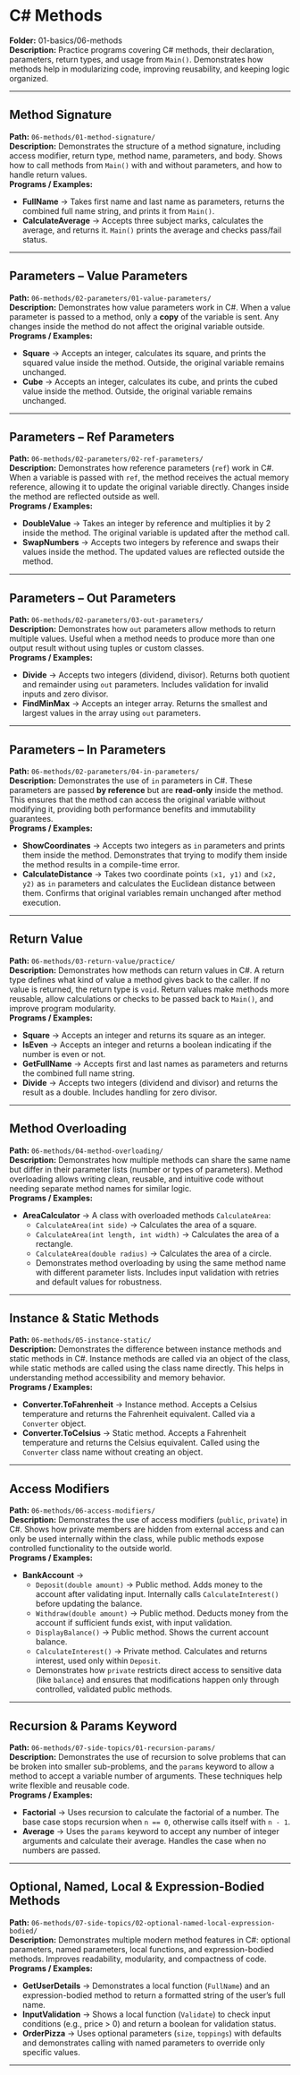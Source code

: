 # C# Methods  
**Folder:** 01-basics/06-methods  
**Description:** Practice programs covering C# methods, their declaration, parameters, return types, and usage from `Main()`. Demonstrates how methods help in modularizing code, improving reusability, and keeping logic organized.  

---

## Method Signature  
**Path:** `06-methods/01-method-signature/`  
**Description:** Demonstrates the structure of a method signature, including access modifier, return type, method name, parameters, and body. Shows how to call methods from `Main()` with and without parameters, and how to handle return values.  
**Programs / Examples:**  
- **FullName** → Takes first name and last name as parameters, returns the combined full name string, and prints it from `Main()`.  
- **CalculateAverage** → Accepts three subject marks, calculates the average, and returns it. `Main()` prints the average and checks pass/fail status.  

---

## Parameters – Value Parameters  
**Path:** `06-methods/02-parameters/01-value-parameters/`  
**Description:** Demonstrates how value parameters work in C#. When a value parameter is passed to a method, only a **copy** of the variable is sent. Any changes inside the method do not affect the original variable outside.  
**Programs / Examples:**  
- **Square** → Accepts an integer, calculates its square, and prints the squared value inside the method. Outside, the original variable remains unchanged.  
- **Cube** → Accepts an integer, calculates its cube, and prints the cubed value inside the method. Outside, the original variable remains unchanged.  

---

## Parameters – Ref Parameters  
**Path:** `06-methods/02-parameters/02-ref-parameters/`  
**Description:** Demonstrates how reference parameters (`ref`) work in C#. When a variable is passed with `ref`, the method receives the actual memory reference, allowing it to update the original variable directly. Changes inside the method are reflected outside as well.  
**Programs / Examples:**  
- **DoubleValue** → Takes an integer by reference and multiplies it by 2 inside the method. The original variable is updated after the method call.  
- **SwapNumbers** → Accepts two integers by reference and swaps their values inside the method. The updated values are reflected outside the method.  

---

## Parameters – Out Parameters  
**Path:** `06-methods/02-parameters/03-out-parameters/`  
**Description:** Demonstrates how `out` parameters allow methods to return multiple values. Useful when a method needs to produce more than one output result without using tuples or custom classes.  
**Programs / Examples:**  
- **Divide** → Accepts two integers (dividend, divisor). Returns both quotient and remainder using `out` parameters. Includes validation for invalid inputs and zero divisor.  
- **FindMinMax** → Accepts an integer array. Returns the smallest and largest values in the array using `out` parameters.  

---

## Parameters – In Parameters  
**Path:** `06-methods/02-parameters/04-in-parameters/`  
**Description:** Demonstrates the use of `in` parameters in C#. These parameters are passed **by reference** but are **read-only** inside the method. This ensures that the method can access the original variable without modifying it, providing both performance benefits and immutability guarantees.  
**Programs / Examples:**  
- **ShowCoordinates** → Accepts two integers as `in` parameters and prints them inside the method. Demonstrates that trying to modify them inside the method results in a compile-time error.  
- **CalculateDistance** → Takes two coordinate points `(x1, y1)` and `(x2, y2)` as `in` parameters and calculates the Euclidean distance between them. Confirms that original variables remain unchanged after method execution.  

---

## Return Value  
**Path:** `06-methods/03-return-value/practice/`  
**Description:** Demonstrates how methods can return values in C#. A return type defines what kind of value a method gives back to the caller. If no value is returned, the return type is `void`. Return values make methods more reusable, allow calculations or checks to be passed back to `Main()`, and improve program modularity.  
**Programs / Examples:**  
- **Square** → Accepts an integer and returns its square as an integer.  
- **IsEven** → Accepts an integer and returns a boolean indicating if the number is even or not.  
- **GetFullName** → Accepts first and last names as parameters and returns the combined full name string.  
- **Divide** → Accepts two integers (dividend and divisor) and returns the result as a double. Includes handling for zero divisor.  


---

## Method Overloading  
**Path:** `06-methods/04-method-overloading/`  
**Description:** Demonstrates how multiple methods can share the same name but differ in their parameter lists (number or types of parameters). Method overloading allows writing clean, reusable, and intuitive code without needing separate method names for similar logic.  
**Programs / Examples:**  
- **AreaCalculator** → A class with overloaded methods `CalculateArea`:  
  - `CalculateArea(int side)` → Calculates the area of a square.  
  - `CalculateArea(int length, int width)` → Calculates the area of a rectangle.  
  - `CalculateArea(double radius)` → Calculates the area of a circle.  
  - Demonstrates method overloading by using the same method name with different parameter lists. Includes input validation with retries and default values for robustness.

---

## Instance & Static Methods  
**Path:** `06-methods/05-instance-static/`  
**Description:** Demonstrates the difference between instance methods and static methods in C#. Instance methods are called via an object of the class, while static methods are called using the class name directly. This helps in understanding method accessibility and memory behavior.  
**Programs / Examples:**  
- **Converter.ToFahrenheit** → Instance method. Accepts a Celsius temperature and returns the Fahrenheit equivalent. Called via a `Converter` object.  
- **Converter.ToCelsius** → Static method. Accepts a Fahrenheit temperature and returns the Celsius equivalent. Called using the `Converter` class name without creating an object.  

---

## Access Modifiers  
**Path:** `06-methods/06-access-modifiers/`  
**Description:** Demonstrates the use of access modifiers (`public`, `private`) in C#. Shows how private members are hidden from external access and can only be used internally within the class, while public methods expose controlled functionality to the outside world.  
**Programs / Examples:**  
- **BankAccount** →  
  - `Deposit(double amount)` → Public method. Adds money to the account after validating input. Internally calls `CalculateInterest()` before updating the balance.  
  - `Withdraw(double amount)` → Public method. Deducts money from the account if sufficient funds exist, with input validation.  
  - `DisplayBalance()` → Public method. Shows the current account balance.  
  - `CalculateInterest()` → Private method. Calculates and returns interest, used only within `Deposit`.  
  - Demonstrates how `private` restricts direct access to sensitive data (like `balance`) and ensures that modifications happen only through controlled, validated public methods.  

---

## Recursion & Params Keyword  
**Path:** `06-methods/07-side-topics/01-recursion-params/`  
**Description:** Demonstrates the use of recursion to solve problems that can be broken into smaller sub-problems, and the `params` keyword to allow a method to accept a variable number of arguments. These techniques help write flexible and reusable code.  
**Programs / Examples:**  
- **Factorial** → Uses recursion to calculate the factorial of a number. The base case stops recursion when `n == 0`, otherwise calls itself with `n - 1`.  
- **Average** → Uses the `params` keyword to accept any number of integer arguments and calculate their average. Handles the case when no numbers are passed.  

---

## Optional, Named, Local & Expression-Bodied Methods  
**Path:** `06-methods/07-side-topics/02-optional-named-local-expression-bodied/`  
**Description:** Demonstrates multiple modern method features in C#: optional parameters, named parameters, local functions, and expression-bodied methods. Improves readability, modularity, and compactness of code.  
**Programs / Examples:**  
- **GetUserDetails** → Demonstrates a local function (`FullName`) and an expression-bodied method to return a formatted string of the user’s full name.  
- **InputValidation** → Shows a local function (`Validate`) to check input conditions (e.g., price > 0) and return a boolean for validation status.  
- **OrderPizza** → Uses optional parameters (`size`, `toppings`) with defaults and demonstrates calling with named parameters to override only specific values.  

---

